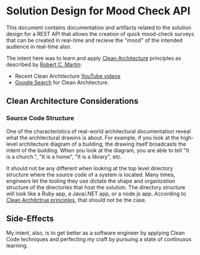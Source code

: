 # Solution Design for Mood Check API
This document contains documentation and artifacts related to the solution design for a REST API that allows the creation of quick mood-check surveys that can be created in real-time and recieve the "mood" of the intended audience in real-time also.

The intent here was to learn and apply [Clean Architecture](http://blog.cleancoder.com/uncle-bob/2012/08/13/the-clean-architecture.html) principles as described by [Robert C. Martin](https://en.wikipedia.org/wiki/Robert_C._Martin):
- Recent Clean Architecture [YouTube videos](https://www.youtube.com/results?search_query=clean+architecture&sp=EgIIBQ%253D%253D)
- [Google Search](https://www.google.com/search?hl=en&as_q=clean+architecture&as_epq=&as_oq=&as_eq=&as_nlo=&as_nhi=&lr=&cr=&as_qdr=y&as_sitesearch=&as_occt=any&safe=active&as_filetype=&as_rights=) for Clean Architecture.

## Clean Architecture Considerations
### Source Code Structure
One of the characteristics of real-world architectural documentation reveal what the architectural drawins is about. For example, if you look at the high-level architecture diagram of a building, the drawing itself broadcasts the intent of the building. When you look at the diagram, you are able to tell "It is a church.", "It is a home", "It is a library", etc.

It should not be any different when looking at the top level directory structure where the source code of a system is located.  Many times, engineers let the tooling they use dictate the shape and organization structure of the directories that host the solution. The directory structure will look like a Ruby app, a Java/.NET app, or a node.js app.  According to [Clean Architctrue principles](https://youtu.be/o_TH-Y78tt4?t=642), that should not be the case.

## Side-Effects
My intent, also, is to get better as a software engineer by applying Clean Code techniques and perfecting my craft by pursuing a state of continuous learning.